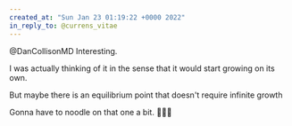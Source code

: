 ```yaml
---
created_at: "Sun Jan 23 01:19:22 +0000 2022"
in_reply_to: @currens_vitae
---
```


@DanCollisonMD Interesting. 

I was actually thinking of it in the sense that it would start growing on its own.

But maybe there is an equilibrium point that doesn't require infinite growth

Gonna have to noodle on that one a bit. 🤔🤔🤔